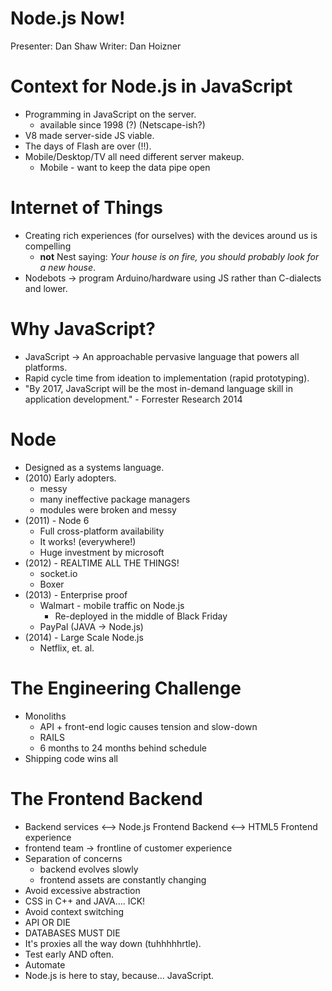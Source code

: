 Node.js Now!
============
Presenter: Dan Shaw
Writer: Dan Hoizner

# Context for Node.js in JavaScript
* Programming in JavaScript on the server.
  - available since 1998 (?) (Netscape-ish?)
* V8 made server-side JS viable.
* The days of Flash are over (!!).
* Mobile/Desktop/TV all need different server makeup.
  - Mobile - want to keep the data pipe open

# Internet of Things
* Creating rich experiences (for ourselves) with the devices around us is compelling
  - **not** Nest saying: *Your house is on fire, you should probably look for a new house*.
* Nodebots -> program Arduino/hardware using JS rather than C-dialects and lower.

# Why JavaScript?
* JavaScript -> An approachable pervasive language that powers all platforms.
* Rapid cycle time from ideation to implementation (rapid prototyping).
* "By 2017, JavaScript will be the most in-demand language skill in application development." - Forrester Research 2014

# Node
* Designed as a systems language.
* (2010) Early adopters.
  - messy
  - many ineffective package managers
  - modules were broken and messy
* (2011) - Node 6
  - Full cross-platform availability
  - It works! (everywhere!)
  - Huge investment by microsoft
* (2012) - REALTIME ALL THE THINGS!
  - socket.io
  - Boxer
* (2013) - Enterprise proof
  - Walmart - mobile traffic on Node.js
    - Re-deployed in the middle of Black Friday
  - PayPal (JAVA -> Node.js)
* (2014) - Large Scale Node.js
  - Netflix, et. al.

# The Engineering Challenge
* Monoliths
  - API + front-end logic causes tension and slow-down
  - RAILS
  - 6 months to 24 months behind schedule
* Shipping code wins all

# The Frontend Backend
* Backend services <--> Node.js Frontend Backend <--> HTML5 Frontend experience
* frontend team -> frontline of customer experience
* Separation of concerns
  - backend evolves slowly
  - frontend assets are constantly changing
* Avoid excessive abstraction
* CSS in C++ and JAVA.... ICK!
* Avoid context switching
* API OR DIE
* DATABASES MUST DIE
* It's proxies all the way down (tuhhhhhrtle).
* Test early AND often.
* Automate
* Node.js is here to stay, because... JavaScript.
